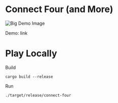 # Connect Four (and More)

<img src = "https://raw.githubusercontent.com/rohanphanse/connect-four-and-more/main/images/big.png" alt = "Big Demo Image"/>

Demo: link

# Play Locally
Build
```
cargo build --release
```

Run
```
./target/release/connect-four 
```